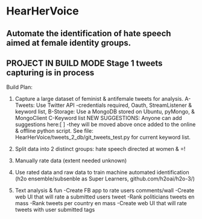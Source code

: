 # HearHerVoice
Automate the identification of hate speech aimed at female identity groups.
----
PROJECT IN BUILD MODE
Stage 1 tweets capturing is in process
-----


Build Plan:

1. Capture a large dataset of feminist & antifemale tweets for analysis.
 A-Tweets: Use Twitter API -credentials required, Oauth, StreamListener & keyword list, 
 B-Storage: Use a MongoDB stored on Ubuntu, pyMongo, & MongoClient
 C-Keyword list NEW SUGGESTIONS: Anyone can add suggestions here:[               ] -they will be moved above once added to the online & offline python script. See file: HearHerVoice/tweets_2_db/git_tweets_test.py for current keyword list.

2. Split data into 2 distinct groups: hate speech directed at women & =!

3. Manually rate data (extent needed unknown)

4. Use rated data and raw data to train machine automated identification (h2o ensemble/subsenble as Super Learners, github.com/h2oai/h2o-3/)

5. Text analysis & fun
   -Create FB app to rate users comments/wall
   -Create web UI that will rate a submitted users tweet
   -Rank politicians tweets en mass
   -Rank tweets per country en mass
   -Create web UI that will rate tweets with user submitted tags
